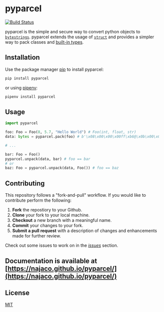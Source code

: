 # pyparcel

[![Build Status](https://travis-ci.org/najaco/pyparcel.svg?branch=master)](https://travis-ci.org/najaco/pyparcel)

pyparcel is the simple and secure way to convert python objects to [`bytestrings`](https://docs.python.org/3/library/stdtypes.html#bytes). pyparcel extends the usage of [`struct`](https://docs.python.org/3/library/struct.html) and provides a simpler way to pack classes and [built-in types](https://docs.python.org/3/library/stdtypes.html).

## Installation

Use the package manager [pip](https://pip.pypa.io/en/stable/) to install pyparcel:

```bash
pip install pyparcel
```
or using [pipenv](https://pipenv.pypa.io/en/latest/):
```bash
pipenv install pyparcel
```

## Usage

```python
import pyparcel

foo: Foo = Foo(8, 5.7, "Hello World") # Foo(int, float, str)
data: bytes = pyparcel.pack(foo) # b'\x08\x00\x00\x00ff\xb6@\x0b\x00\x00\x00Hello World'

# ...

bar: Foo = Foo()
pyparcel.unpack(data, bar) # foo == bar
# or
baz: Foo = pyparcel.unpack(data, Foo()) # foo == baz

```

## Contributing
This repository follows a "fork-and-pull" workflow. If you would like to contribute perform the following:
1. **Fork** the repostiory to your Github.
2. **Clone** your fork to your local machine.
3. **Checkout** a new branch with a meaningful name.
4. **Commit** your changes to your fork.
5. **Submit a pull request** with a description of changes and enhancements made for further review.

Check out some issues to work on in the [*issues*](https://github.com/najaco/pyparcel/issues) section.

## Documentation is available at [https://najaco.github.io/pyparcel/](https://najaco.github.io/pyparcel/)

## License
[MIT](https://choosealicense.com/licenses/mit/)



